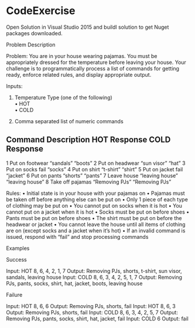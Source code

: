 # CodeExercise

Open Solution in Visual Studio 2015 and buildl solution to get Nuget packages downloaded.



Problem Description

Problem:
You are in your house wearing pajamas. You must be appropriately dressed for the temperature before leaving your house.
Your challenge is to programmatically process a list of commands for getting ready, enforce related rules, and display appropriate output.

Inputs:
1.	Temperature Type (one of the following) <br />
•	HOT <br />
•	COLD

2.	Comma separated list of numeric commands

Command		Description	HOT 	Response		COLD Response
-------------------------------------------------------
1			Put on footwear		“sandals”	      “boots”
2			Put on headwear		“sun visor”	       “hat”
3			Put on socks		fail	           “socks”
4			Put on shirt		“t-shirt”	       “shirt”
5			Put on jacket		fail	           “jacket”
6			Put on pants		“shorts”	        “pants”
7			Leave house	 		“leaving house”	    “leaving house”
8			Take off pajamas	“Removing PJs”		“Removing PJs”

Rules:
•	Initial state is in your house with your pajamas on
•	Pajamas must be taken off before anything else can be put on
•	Only 1 piece of each type of clothing may be put on
•	You cannot put on socks when it is hot
•	You cannot put on a jacket when it is hot
•	Socks must be put on before shoes
•	Pants must be put on before shoes
•	The shirt must be put on before the headwear or jacket
•	You cannot leave the house until all items of clothing are on (except socks and a jacket when it’s hot)
•	If an invalid command is issued, respond with “fail” and stop processing commands

Examples

Success

Input: HOT 8, 6, 4, 2, 1, 7
Output: Removing PJs, shorts, t-shirt, sun visor, sandals, leaving house
Input: COLD 8, 6, 3, 4, 2, 5, 1, 7
Output: Removing PJs, pants, socks, shirt, hat, jacket, boots, leaving house
 
Failure

Input: HOT 8, 6, 6
Output: Removing PJs, shorts, fail
Input: HOT 8, 6, 3
Output: Removing PJs, shorts, fail
Input: COLD 8, 6, 3, 4, 2, 5, 7
Output: Removing PJs, pants, socks, shirt, hat, jacket, fail
Input: COLD 6
Output: fail
